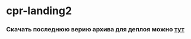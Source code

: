 # cpr-landing2

### Скачать последнюю верию архива для деплоя можно [тут](https://github.com/Timur00Kh/cpr-landing2/releases) 
